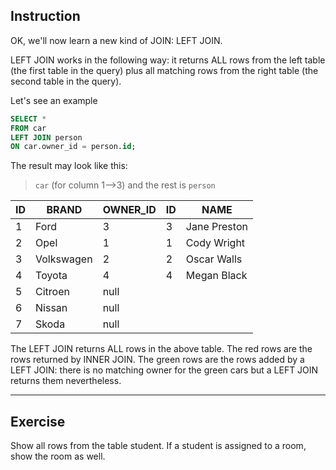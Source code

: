 ## Instruction
OK, we'll now learn a new kind of JOIN: LEFT JOIN.

LEFT JOIN works in the following way: it returns ALL rows from the left table (the first table in the query) plus all matching rows from the right table (the second table in the query).

Let's see an example

````SQL
SELECT *
FROM car
LEFT JOIN person
ON car.owner_id = person.id;
````

The result may look like this:

> `car` (for column 1-->3) and the rest is `person`

|ID|BRAND|OWNER_ID|ID|NAME|
|---|---|---|---|---|
|1|Ford|3|3|Jane Preston|
|2|Opel|1|1|Cody Wright|
|3|Volkswagen|2|2|Oscar Walls|
|4|Toyota|4|4|Megan Black|
|5|Citroen|null		
|6|Nissan|null		
|7|Skoda|null

The LEFT JOIN returns ALL rows in the above table. The red rows are the rows returned by INNER JOIN. The green rows are the rows added by a LEFT JOIN: there is no matching owner for the green cars but a LEFT JOIN returns them nevertheless.

---
## Exercise
Show all rows from the table student. If a student is assigned to a room, show the room as well.